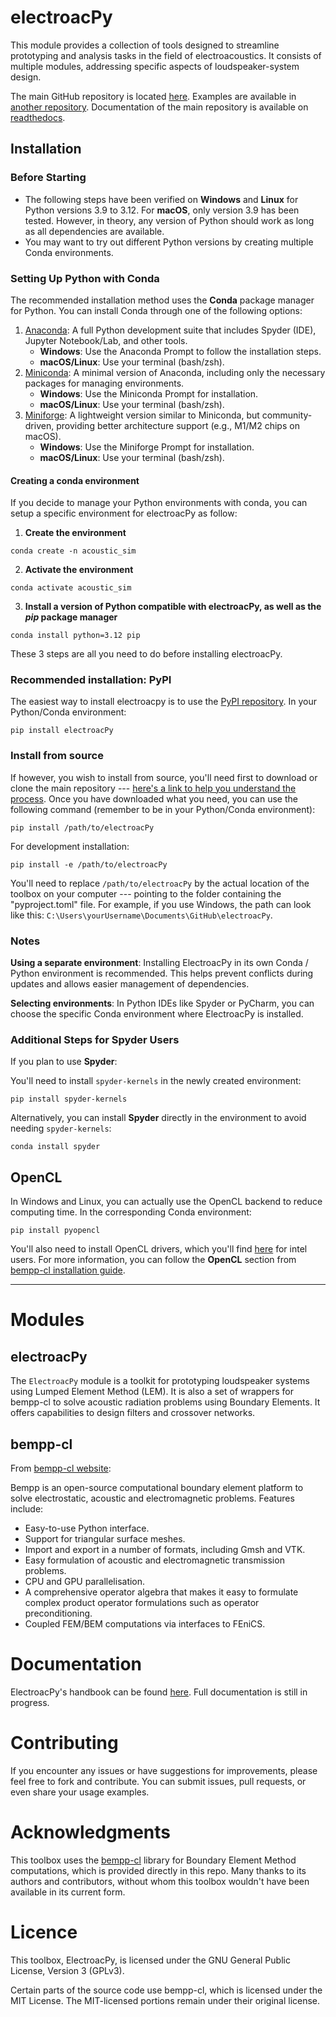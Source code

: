 # electroacPy

This module provides a collection of tools designed to streamline prototyping and analysis tasks in the field of electroacoustics. It consists of multiple modules, addressing specific aspects of loudspeaker-system design.

The main GitHub repository is located [here](https://github.com/TomMunoz3772/electroacPy).
Examples are available in [another repository](https://github.com/TomMunoz3772/electroacPy_examples).
Documentation of the main repository is available on [readthedocs](https://electroacpy.readthedocs.io).

## Installation
### Before Starting

- The following steps have been verified on **Windows** and **Linux** for Python versions 3.9 to 3.12. For **macOS**, only version 3.9 has been tested. However, in theory, any version of Python should work as long as all dependencies are available.
- You may want to try out different Python versions by creating multiple Conda environments.


### Setting Up Python with Conda

The recommended installation method uses the **Conda** package manager for Python. You can install Conda through one of the following options:

1. [Anaconda](https://www.anaconda.com/download/): A full Python development suite that includes Spyder (IDE), Jupyter Notebook/Lab, and other tools.
    - **Windows**: Use the Anaconda Prompt to follow the installation steps.
    - **macOS/Linux**: Use your terminal (bash/zsh).
2. [Miniconda](https://docs.anaconda.com/free/miniconda/miniconda-install/): A minimal version of Anaconda, including only the necessary packages for managing environments.
    - **Windows**: Use the Miniconda Prompt for installation.
    - **macOS/Linux**: Use your terminal (bash/zsh).
3. [Miniforge](https://conda-forge.org/miniforge/): A lightweight version similar to Miniconda, but community-driven, providing better architecture support (e.g., M1/M2 chips on macOS).
    - **Windows**: Use the Miniforge Prompt for installation.
    - **macOS/Linux**: Use your terminal (bash/zsh).

#### Creating a conda environment
If you decide to manage your Python environments with conda, you can setup a specific environment for electroacPy as follow:

1. **Create the environment**
```shell
conda create -n acoustic_sim
```

2. **Activate the environment**
```shell
conda activate acoustic_sim
```

3. **Install a version of Python compatible with electroacPy, as well as the *pip* package manager**
```shell
conda install python=3.12 pip
```

These 3 steps are all you need to do before installing electroacPy.

### Recommended installation: PyPI
The easiest way to install electroacpy is to use the [PyPI repository](https://pypi.org/project/electroacPy/). In your Python/Conda environment:
```shell
pip install electroacPy
```

### Install from source
If however, you wish to install from source, you'll need first to download or clone the main repository --- [here's a link to help you understand the process](https://docs.github.com/en/get-started/start-your-journey/downloading-files-from-github). Once you have downloaded what you need, you can use the following command (remember to be in your Python/Conda environment):

```shell
pip install /path/to/electroacPy
```

For development installation:
```shell
pip install -e /path/to/electroacPy
```

You'll need to replace `/path/to/electroacPy` by the actual location of  the toolbox on your computer --- pointing to the folder containing the "pyproject.toml" file. For example, if you use Windows, the path can look like this: `C:\Users\yourUsername\Documents\GitHub\electroacPy`.

### Notes
**Using a separate environment**:  Installing ElectroacPy in its own Conda / Python environment is recommended. This helps prevent conflicts during updates and allows easier management of dependencies.

**Selecting environments**: In Python IDEs like Spyder or PyCharm, you can choose the specific Conda environment where ElectroacPy is installed.

### Additional Steps for Spyder Users
If you plan to use **Spyder**:

You'll need to install `spyder-kernels` in the newly created environment:
```shell
pip install spyder-kernels
```

Alternatively, you can install **Spyder** directly in the environment to avoid needing `spyder-kernels`:
```shell
conda install spyder
```

## OpenCL
In Windows and Linux, you can actually use the OpenCL backend to reduce computing time. In the corresponding Conda environment:
```shell
pip install pyopencl
```

You'll also need to install OpenCL drivers, which you'll find [here](https://www.intel.com/content/www/us/en/developer/articles/technical/intel-cpu-runtime-for-opencl-applications-with-sycl-support.html) for intel users. For more information, you can follow the **OpenCL** section from [bempp-cl installation guide](https://bempp.com/installation.html).

---

# Modules
## electroacPy

The `ElectroacPy` module is a toolkit for prototyping loudspeaker systems using Lumped Element Method (LEM). It is also a set of wrappers for bempp-cl to solve acoustic radiation problems using Boundary Elements. It offers capabilities to design filters and crossover networks.

## bempp-cl
From [bempp-cl website](https://bempp.com):

Bempp is an open-source computational boundary element platform to solve electrostatic, acoustic and electromagnetic problems. Features include:
- Easy-to-use Python interface.
- Support for triangular surface meshes.
- Import and export in a number of formats, including Gmsh and VTK.
- Easy formulation of acoustic and electromagnetic transmission problems.
- CPU and GPU parallelisation.
- A comprehensive operator algebra that makes it easy to formulate complex product operator formulations such as operator preconditioning.
- Coupled FEM/BEM computations via interfaces to FEniCS.

# Documentation

ElectroacPy's handbook can be found [here](https://electroacpy.readthedocs.io). Full documentation is still in progress.

# Contributing

If you encounter any issues or have suggestions for improvements, please feel free to fork and contribute. You can submit issues, pull requests, or even share your usage examples.

# Acknowledgments

This toolbox uses the [bempp-cl](https://bempp.com) library for Boundary Element Method computations, which is provided directly in this repo. Many thanks to its authors and contributors, without whom this toolbox wouldn't have been available in its current form.

# Licence
This toolbox, ElectroacPy, is licensed under the GNU General Public License, Version 3 (GPLv3).

Certain parts of the source code use bempp-cl, which is licensed under the MIT License. The MIT-licensed portions remain under their original license.

